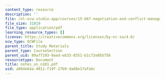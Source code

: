 ```yaml
---
content_type: resource
description: ''
file: /ol-ocw-studio-app/courses/15-667-negotiation-and-conflict-management-spring-2001/a064e64a4011f19f27b9da68e17afabc_notes_on_n101.pdf
file_size: 31819
file_type: application/pdf
learning_resource_types: []
license: https://creativecommons.org/licenses/by-nc-sa/4.0/
ocw_type: OCWFile
parent_title: Study Materials
parent_type: CourseSection
parent_uid: 89a77193-9aed-eb33-8351-b1c72e8b5756
resourcetype: Document
title: notes_on_n101.pdf
uid: a064e64a-4011-f19f-27b9-da68e17afabc
---
```


